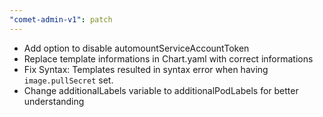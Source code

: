 ```yaml
---
"comet-admin-v1": patch
---
```


- Add option to disable automountServiceAccountToken
- Replace template informations in Chart.yaml with correct informations
- Fix Syntax: Templates resulted in syntax error when having `image.pullSecret` set.
- Change additionalLabels variable to additionalPodLabels for better understanding
